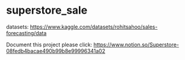 # superstore_sale
datasets: https://www.kaggle.com/datasets/rohitsahoo/sales-forecasting/data

Document this project please click: https://www.notion.so/Superstore-08fedb4bacae490b99b8e99996341a02
